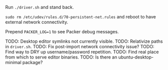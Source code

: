 Run `./driver.sh` and stand back.

`sudo rm /etc/udev/rules.d/70-persistent-net.rules` and reboot to have
external network connectivity.

Prepend `PACKER_LOG=1` to see Packer debug messages.


TODO: Desktop editor symlinks not currently visible.
TODO: Relativize paths in `driver.sh`.
TODO: Fix post-import network connectivity issue?
TODO: Find way to DRY up username/password repetition.
TODO: Find real place from which to serve editor binaries.
TODO: Is there an ubuntu-desktop-minimal package?

